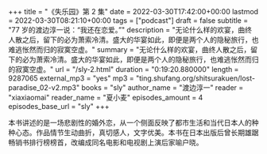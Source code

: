 +++
title = "《失乐园》第 2 集"
date = 2022-03-30T17:42:00+00:00
lastmod = 2022-03-30T08:21:10+00:00
tags = ["podcast"]
draft = false
subtitle = "77 岁的渡边淳一说：“我还在恋爱。”"
description = "无论什么样的欢宴，曲终人散之后，留下的必为萧索冷清。盛大的华宴如此，即便是两个人的隐秘旅行，也难逃怅然而归的寂寞空虚。"
summary = "无论什么样的欢宴，曲终人散之后，留下的必为萧索冷清。盛大的华宴如此，即便是两个人的隐秘旅行，也难逃怅然而归的寂寞空虚。"
url = "/sly-2.html"
duration = "0:19:20.880000"
length = 9287065
external_mp3 = "yes"
mp3 = "ting.shufang.org/shitsurakuen/lost-paradise_02-v2.mp3"
books = "sly"
author_name = "渡边淳一"
reader = "xiaxiaomai"
reader_name = "夏小麦"
episodes_amount = 4
episodes_base_url = "sly"
+++

本书讲述的是一场悲剧性的婚外恋，从一个侧面反映了都市生活和当代日本人的种种心态。作品情节生动曲折，真切感人，文字优美。本书在日本出版后曾长期雄踞畅销书排行榜榜首，改编成同名电影和电视剧上演后家喻户晓。